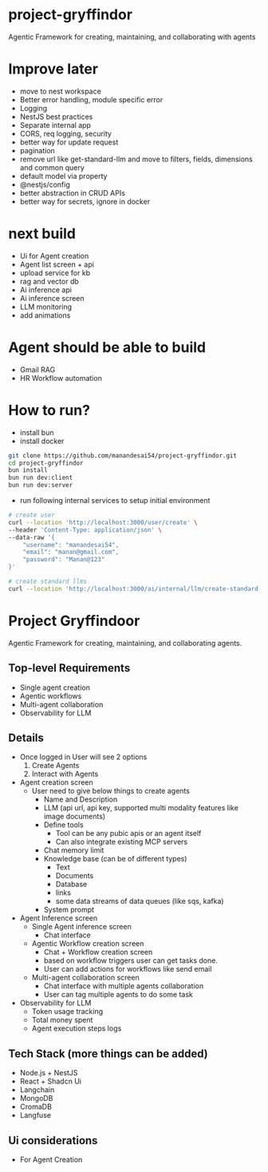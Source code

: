 # project-gryffindor
Agentic Framework for creating, maintaining, and collaborating with agents

# Improve later
- move to nest workspace
- Better error handling, module specific error
- Logging
- NestJS best practices
- Separate internal app
- CORS, req logging, security
- better way for update request
- pagination
- remove url like get-standard-llm and move to filters, fields, dimensions and common query
- default model via property
- @nestjs/config
- better abstraction in CRUD APIs
- better way for secrets, ignore in docker

# next build
- Ui for Agent creation
- Agent list screen + api
- upload service for kb
- rag and vector db
- Ai inference api
- Ai inference screen
- LLM monitoring
- add animations

# Agent should be able to build
- Gmail RAG
- HR Workflow automation

# How to run?
- install bun
- install docker
```sh
git clone https://github.com/manandesai54/project-gryffindor.git
cd project-gryffindor
bun install
bun run dev:client
bun run dev:server
```
- run following internal services to setup initial environment
```sh
# create user
curl --location 'http://localhost:3000/user/create' \
--header 'Content-Type: application/json' \
--data-raw '{
    "username": "manandesai54",
    "email": "manan@gmail.com",
    "password": "Manan@123"
}'

# create standard llms
curl --location 'http://localhost:3000/ai/internal/llm/create-standard-llms'
```


# Project Gryffindoor

Agentic Framework for creating, maintaining, and collaborating agents.

## Top-level Requirements

- Single agent creation
- Agentic workflows
- Multi-agent collaboration
- Observability for LLM

## Details

- Once logged in User will see 2 options
    1. Create Agents
    2. Interact with Agents
- Agent creation screen
    - User need to give below things to create agents
        - Name and Description
        - LLM (api url, api key, supported multi modality features like image documents)
        - Define tools
            - Tool can be any pubic apis or an agent itself
            - Can also integrate existing MCP servers
        - Chat memory limit
        - Knowledge base (can be of different types)
            - Text
            - Documents
            - Database
            - links
            - some data streams of data queues (like sqs, kafka)
        - System prompt
- Agent Inference screen
    - Single Agent inference screen
        - Chat interface
    - Agentic Workflow creation screen
        - Chat + Workflow creation screen
        - based on workflow triggers user can get tasks done.
        - User can add actions for workflows like send email
    - Multi-agent collaboration screen
        - Chat interface with multiple agents collaboration
        - User can tag multiple agents to do some task
- Observability for LLM
    - Token usage tracking
    - Total money spent
    - Agent execution steps logs

## Tech Stack (more things can be added)

- Node.js + NestJS
- React + Shadcn Ui
- Langchain
- MongoDB
- CromaDB
- Langfuse

## Ui considerations

- For Agent Creation
